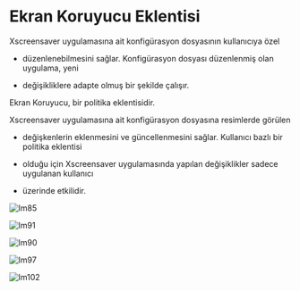 # Ekran Koruyucu Eklentisi

Xscreensaver uygulamasına ait konfigürasyon dosyasının kullanıcıya özel

- düzenlenebilmesini sağlar. Konfigürasyon dosyası düzenlenmiş olan uygulama, yeni

- değişikliklere adapte olmuş bir şekilde çalışır.

Ekran Koruyucu, bir politika eklentisidir.

Xscreensaver uygulamasına ait konfigürasyon dosyasına resimlerde görülen

- değişkenlerin eklenmesini ve güncellenmesini sağlar. Kullanıcı bazlı bir politika eklentisi

- olduğu için Xscreensaver uygulamasında yapılan değişiklikler sadece uygulanan kullanıcı

- üzerinde etkilidir.

![Im85](images/Im85)

![Im91](images/Im91)

![Im90](images/Im90)

![Im97](images/Im97)

![Im102](images/Im102)